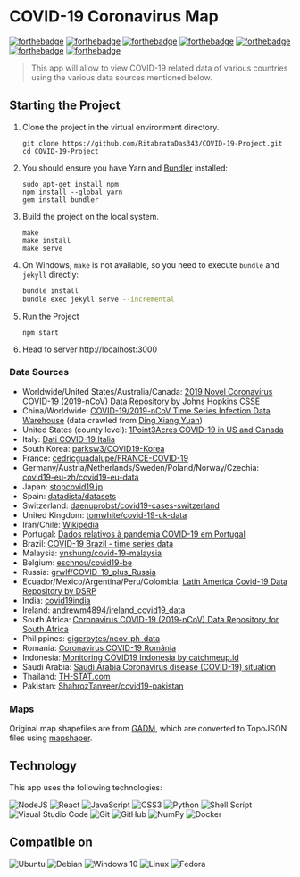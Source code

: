 # COVID-19 Coronavirus Map 

[![forthebadge](https://forthebadge.com/images/badges/made-with-javascript.svg)](https://forthebadge.com)
[![forthebadge](https://forthebadge.com/images/badges/made-with-python.svg)](https://forthebadge.com)
[![forthebadge](https://forthebadge.com/images/badges/open-source.svg)](https://forthebadge.com)
[![forthebadge](https://forthebadge.com/images/badges/uses-css.svg)](https://forthebadge.com)
[![forthebadge](https://forthebadge.com/images/badges/uses-git.svg)](https://forthebadge.com)
[![forthebadge](https://forthebadge.com/images/badges/uses-js.svg)](https://forthebadge.com)
[![forthebadge](https://forthebadge.com/images/badges/built-with-love.svg)](https://forthebadge.com)<br>

> This app will allow to view COVID-19 related data of various countries using the various data sources mentioned below.

##  Starting the Project

1. Clone the project in the virtual environment directory.

    ```
    git clone https://github.com/RitabrataDas343/COVID-19-Project.git
    cd COVID-19-Project
    ```

2. You should ensure you have Yarn and [Bundler](http://bundler.io/) installed:

   ```
   sudo apt-get install npm 
   npm install --global yarn
   gem install bundler
   ```

3. Build the project on the local system.

    ```
    make
    make install
    make serve
    ```
    
4. On Windows, `make` is not available, so you need to execute `bundle` and `jekyll` directly:

   ```sh
   bundle install
   bundle exec jekyll serve --incremental
   ```
   
5. Run the Project

    ```
    npm start
    ```
    
6. Head to server http://localhost:3000


### Data Sources
- Worldwide/United States/Australia/Canada: [2019 Novel Coronavirus COVID-19 (2019-nCoV) Data Repository by Johns Hopkins CSSE](https://github.com/CSSEGISandData/COVID-19)
- China/Worldwide: [COVID-19/2019-nCoV Time Series Infection Data Warehouse](https://github.com/BlankerL/DXY-COVID-19-Data) (data crawled from [Ding Xiang Yuan](https://ncov.dxy.cn/ncovh5/view/pneumonia))
- United States (county level): [1Point3Acres COVID-19 in US and Canada](https://coronavirus.1point3acres.com/en)
- Italy: [Dati COVID-19 Italia](https://github.com/pcm-dpc/COVID-19)
- South Korea: [parksw3/COVID19-Korea](https://github.com/parksw3/COVID19-Korea)
- France: [cedricguadalupe/FRANCE-COVID-19](https://github.com/cedricguadalupe/FRANCE-COVID-19)
- Germany/Austria/Netherlands/Sweden/Poland/Norway/Czechia: [covid19-eu-zh/covid19-eu-data](https://github.com/covid19-eu-zh/covid19-eu-data)
- Japan: [stopcovid19.jp](https://www.stopcovid19.jp/)
- Spain: [datadista/datasets](https://github.com/datadista/datasets)
- Switzerland: [daenuprobst/covid19-cases-switzerland](https://github.com/daenuprobst/covid19-cases-switzerland)
- United Kingdom: [tomwhite/covid-19-uk-data](https://github.com/tomwhite/covid-19-uk-data)
- Iran/Chile: [Wikipedia](https://en.wikipedia.org/wiki/Template:2019%E2%80%9320_coronavirus_pandemic_data)
- Portugal: [Dados relativos à pandemia COVID-19 em Portugal](https://github.com/dssg-pt/covid19pt-data)
- Brazil: [COVID-19 Brazil - time series data](https://github.com/elhenrico/covid19-Brazil-timeseries)
- Malaysia: [ynshung/covid-19-malaysia](https://github.com/ynshung/covid-19-malaysia)
- Belgium: [eschnou/covid19-be](https://github.com/eschnou/covid19-be)
- Russia: [grwlf/COVID-19_plus_Russia](https://github.com/grwlf/COVID-19_plus_Russia)
- Ecuador/Mexico/Argentina/Peru/Colombia: [Latin America Covid-19 Data Repository by DSRP](https://github.com/DataScienceResearchPeru/covid-19_latinoamerica)
- India: [covid19india](https://github.com/covid19india/covid19india-react)
- Ireland: [andrewm4894/ireland_covid19_data](https://github.com/andrewm4894/ireland_covid19_data)
- South Africa: [Coronavirus COVID-19 (2019-nCoV) Data Repository for South Africa](https://github.com/dsfsi/covid19za)
- Philippines: [gigerbytes/ncov-ph-data](https://github.com/gigerbytes/ncov-ph-data)
- Romania: [Coronavirus COVID-19 România](https://covid19.geo-spatial.org/)
- Indonesia: [Monitoring COVID19 Indonesia by catchmeup.id](https://docs.google.com/spreadsheets/d/1sgiz8x71QyIVJZQguYtG9n6xBEKdM4fXuDs_d8zKOmY/htmlview#)
- Saudi Arabia: [Saudi Arabia Coronavirus disease (COVID-19) situation](https://datasource.kapsarc.org/explore/dataset/saudi-arabia-coronavirus-disease-covid-19-situation/)
- Thailand: [TH-STAT.com](https://covid19.th-stat.com/)
- Pakistan: [ShahrozTanveer/covid19-pakistan](https://github.com/ShahrozTanveer/covid19-pakistan)

### Maps
Original map shapefiles are from [GADM](https://gadm.org/), which are converted to TopoJSON files using [mapshaper](https://github.com/mbloch/mapshaper).

## Technology 

This app uses the following technologies:

<img alt="NodeJS" src="https://img.shields.io/badge/node.js-%2343853D.svg?style=for-the-badge&logo=node-dot-js&logoColor=white"/> <img alt="React" src="https://img.shields.io/badge/react-%2320232a.svg?style=for-the-badge&logo=react&logoColor=%2361DAFB"/> <img alt="JavaScript" src="https://img.shields.io/badge/javascript-%23323330.svg?style=for-the-badge&logo=javascript&logoColor=%23F7DF1E"/> <img alt="CSS3" src="https://img.shields.io/badge/css3-%231572B6.svg?style=for-the-badge&logo=css3&logoColor=white"/> <img alt="Python" src="https://img.shields.io/badge/python-%2314354C.svg?style=for-the-badge&logo=python&logoColor=white"/> <img alt="Shell Script" src="https://img.shields.io/badge/shell_script-%23121011.svg?style=for-the-badge&logo=gnu-bash&logoColor=white"/> <img alt="Visual Studio Code" src="https://img.shields.io/badge/VisualStudioCode-0078d7.svg?style=for-the-badge&logo=visual-studio-code&logoColor=white"/> <img alt="Git" src="https://img.shields.io/badge/git-%23F05033.svg?style=for-the-badge&logo=git&logoColor=white"/> <img alt="GitHub" src="https://img.shields.io/badge/github-%23121011.svg?style=for-the-badge&logo=github&logoColor=white"/> <img alt="NumPy" src="https://img.shields.io/badge/numpy-%23013243.svg?style=for-the-badge&logo=numpy&logoColor=white" /> <img alt="Docker" src="https://img.shields.io/badge/docker-%230db7ed.svg?style=for-the-badge&logo=docker&logoColor=white"/>

## Compatible on

<img alt="Ubuntu" src="https://img.shields.io/badge/Ubuntu-E95420?style=for-the-badge&logo=ubuntu&logoColor=white" /> <img alt="Debian" src="https://img.shields.io/badge/Debian-D70A53?style=for-the-badge&logo=debian&logoColor=white" /> <img alt="Windows 10" src="https://img.shields.io/badge/Windows-0078D6?style=for-the-badge&logo=windows&logoColor=white" /> <img alt="Linux" src="https://img.shields.io/badge/Linux-FCC624?style=for-the-badge&logo=linux&logoColor=black"> <img alt="Fedora" src="https://img.shields.io/badge/Fedora-294172?style=for-the-badge&logo=fedora&logoColor=white"> 
